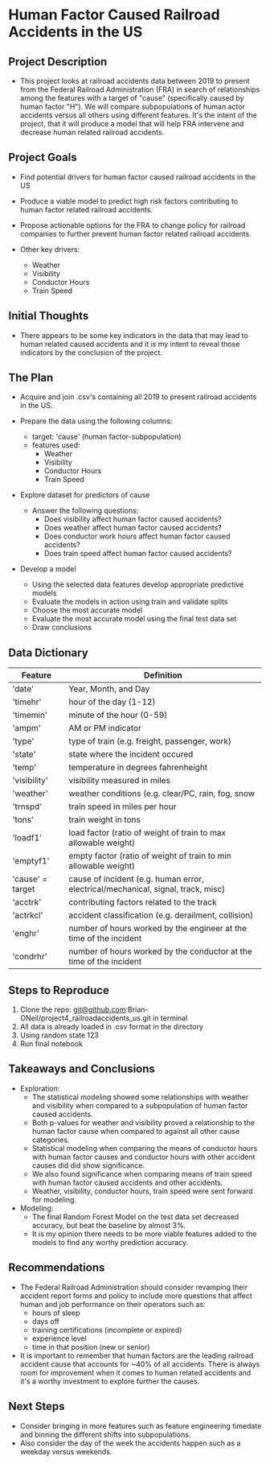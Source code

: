 # Human Factor Caused Railroad Accidents in the US

## Project Description
* This project looks at railroad accidents data between 2019 to present from the Federal Railroad Administration (FRA) in search of relationships among the features with a target of "cause" (specifically caused by human factor "H"). We will compare subpopulations of human actor accidents versus all others using different features. It's the intent of the project, that it will produce a model that will help FRA intervene and decrease human related railroad accidents.

## Project Goals

* Find potential drivers for human factor caused railroad accidents in the US

* Produce a viable model to predict high risk factors contributing to human factor related railroad accidents.

* Propose actionable options for the FRA to change policy for railroad companies to further prevent human factor related railroad accidents.

* Other key drivers:
    * Weather
    * Visibility
    * Conductor Hours
    * Train Speed
## Initial Thoughts
* There appears to be some key indicators in the data that may lead to human related caused accidents and it is my intent to reveal those indicators by the conclusion of the project.

## The Plan

* Acquire and join .csv's containing all 2019 to present railroad accidents in the US.

* Prepare the data using the following columns:
    * target: 'cause' (human factor-subpopulation)
    * features used:
        * Weather
        * Visibility
        * Conductor Hours
        * Train Speed

* Explore dataset for predictors of cause
    * Answer the following questions:
        * Does visibility affect human factor caused accidents?
        * Does weather affect human factor caused accidents?
        * Does conductor work hours affect human factor caused accidents?
        * Does train speed affect human factor caused accidents?

* Develop a model
    * Using the selected data features develop appropriate predictive models
    * Evaluate the models in action using train and validate splits
    * Choose the most accurate model 
    * Evaluate the most accurate model using the final test data set
    * Draw conclusions

## Data Dictionary
| Feature          | Definition                                                                       |
|------------------|----------------------------------------------------------------------------------|
| 'date'           | Year, Month, and Day                                                             |
| 'timehr'         | hour of the day (1-12)                                                           |
| 'timemin'        | minute of the hour (0-59)                                                        |
| 'ampm'           | AM or PM indicator                                                               |
| 'type'           | type of train (e.g. freight, passenger, work)                                    |
| 'state'          | state where the incident occured                                                 |
| 'temp'           | temperature in degrees fahrenheight                                              |
| 'visibility'     | visibility measured in miles                                                     |
| 'weather'        | weather conditions (e.g. clear/PC, rain, fog, snow                               |
| 'trnspd'         | train speed in miles per hour                                                    |
| 'tons'           | train weight in tons                                                             |
| 'loadf1'         | load factor (ratio of weight of train to max allowable weight)                   |
| 'emptyf1'        | empty factor (ratio of weight of train to min allowable weight)                  |
| 'cause' = target | cause of incident (e.g. human error, electrical/mechanical, signal, track, misc) |
| 'acctrk'         | contributing factors related to the track                                        |
| 'actrkcl'        | accident classification (e.g. derailment, collision)                             |
| 'enghr'          | number of hours worked by the engineer at the time of the incident               |
| 'condrhr'        | number of hours worked by the conductor at the time of the incident              |

## Steps to Reproduce
1) Clone the repo: git@github.com:Brian-ONeil/project4_railroadaccidents_us.git in terminal
2) All data is already loaded in .csv format in the directory
2) Using random state 123 
3) Run final notebook

## Takeaways and Conclusions
* Exploration: 
    * The statistical modeling showed some relationships with weather and visibility when compared to a subpopulation of human factor caused accidents. 
    * Both p-values for weather and visibility proved a relationship to the human factor cause when compared to against all other cause categories.
    * Statistical modeling when comparing the means of conductor hours with human factor causes and conductor hours with other accident causes did did show significance.
    * We also found significance when comparing means of train speed with human factor caused accidents and other accidents.
    * Weather, visibility, conductor hours, train speed were sent forward for modeling.
* Modeling:
    * The final Random Forest Model on the test data set decreased accuracy, but beat the baseline by almost 3%.
    * It is my opinion there needs to be more viable features added to the models to find any worthy prediction accuracy.

## Recommendations
* The Federal Railroad Administration should consider revamping their accident report forms and policy to include more questions that affect human and job performance on their operators such as:
    * hours of sleep
    * days off
    * training certifications (incomplete or expired)
    * experience level
    * time in that position (new or senior)
* It is important to remember that human factors are the leading railroad accident cause that accounts for ~40% of all accidents. There is always room for improvement when it comes to human related accidents and it's a worthy investment to explore further the causes.

## Next Steps
* Consider bringing in more features such as feature engineering timedate and binning the different shifts into subpopulations.
* Also consider the day of the week the accidents happen such as a weekday versus weekends.